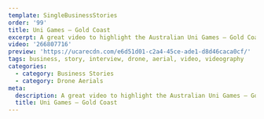 ```yaml
---
template: SingleBusinessStories
order: '99'
title: Uni Games – Gold Coast
excerpt: A great video to highlight the Australian Uni Games – Gold Coast locations.
video: '266807716'
preview: 'https://ucarecdn.com/e6d51d01-c2a4-45ce-ade1-d8d46caca0cf/'
tags: business, story, interview, drone, aerial, video, videography
categories:
  - category: Business Stories
  - category: Drone Aerials
meta:
  description: A great video to highlight the Australian Uni Games – Gold Coast locations.
  title: Uni Games – Gold Coast
---
```

